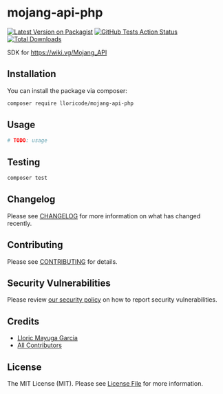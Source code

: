 # mojang-api-php

[![Latest Version on Packagist](https://img.shields.io/packagist/v/lloricode/mojang-api-php.svg?style=flat-square)](https://packagist.org/packages/lloricode/mojang-api-php)
[![GitHub Tests Action Status](https://img.shields.io/github/workflow/status/lloricode/mojang-api-php/Tests?label=tests)](https://github.com/lloricode/mojang-api-php/actions?query=workflow%3ATests+branch%3Amaster)
[![Total Downloads](https://img.shields.io/packagist/dt/lloricode/mojang-api-php.svg?style=flat-square)](https://packagist.org/packages/lloricode/mojang-api-php)

SDK for https://wiki.vg/Mojang_API

## Installation

You can install the package via composer:

```bash
composer require lloricode/mojang-api-php
```

## Usage

```php
# TODO: usage
```

## Testing

```bash
composer test
```

## Changelog

Please see [CHANGELOG](CHANGELOG.md) for more information on what has changed recently.

## Contributing

Please see [CONTRIBUTING](.github/CONTRIBUTING.md) for details.

## Security Vulnerabilities

Please review [our security policy](../../security/policy) on how to report security vulnerabilities.

## Credits

- [Lloric Mayuga Garcia](https://github.com/lloricode)
- [All Contributors](../../contributors)

## License

The MIT License (MIT). Please see [License File](LICENSE.md) for more information.
